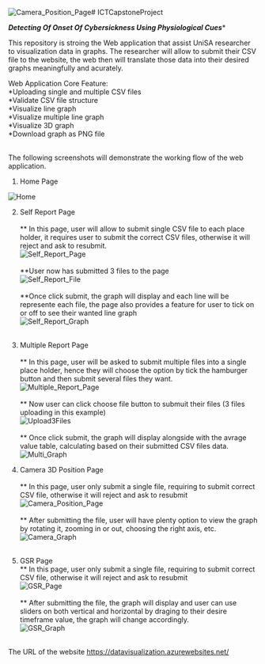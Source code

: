 ![Camera_Position_Page](https://github.com/user-attachments/assets/70ac0287-7d8e-43b4-80db-439f640a74cc)# ICTCapstoneProject

*****Detecting Of Onset Of Cybersickness Using Physiological Cues******

This repository is stroing the Web application that assist UniSA researcher to visualization data in graphs.
The researcher will allow to submit their CSV file to the website, the web then will translate those data
into their desired graphs meaningfully and acurately.<br>

Web Application Core Feature:<br>
  *Uploading single and multiple CSV files <br>
  *Validate CSV file structure <br>
  *Visualize line graph <br>
  *Visualize multiple line graph <br>
  *Visualize 3D graph <br>
  *Download graph as PNG file <br>
 <br>

The following screenshots will demonstrate the working flow of the web application.

1. Home Page

![Home](https://github.com/user-attachments/assets/6d9ce97a-c280-4050-b490-811988a161e2)

2. Self Report Page <br> <br>
** In this page, user will allow to submit single CSV file to each place holder, it requires user to submit the correct CSV files, otherwise it will reject and ask to resubmit. <br>
![Self_Report_Page](https://github.com/user-attachments/assets/023a2485-1ee1-4831-800c-173e07bbad2f) <br> <br>
**User now has submitted 3 files to the page <br>
![Self_Report_File](https://github.com/user-attachments/assets/8d2c6334-1d8e-4dea-8463-91b1a6b974ca) <br> <br>
**Once click submit, the graph will display and each line will be represente each file, the page also provides a feature for user to tick on or off to see their wanted line graph <br>
![Self_Report_Graph](https://github.com/user-attachments/assets/36c280cf-5068-4e8c-834d-2a1edc20bd2a) <br> <br>

3. Multiple Report Page <br><br>
** In this page, user will be asked to submit multiple files into a single place holder, hence they will choose the option by tick the hamburger button and then submit several files they want. <br>
![Multiple_Report_Page](https://github.com/user-attachments/assets/9d293ca5-54d6-44e6-baa0-62df8e5b9c12)<br> <br>
** Now user can click choose file button to submuit their files (3 files uploading in this example)<br>
![Upload3Files](https://github.com/user-attachments/assets/6b8442ac-b190-41c1-af61-167f53eaebb7) <br> <br>
** Once click submit, the graph will display alongside with the avrage value table, calculating based on their submitted CSV files data.
![Multi_Graph](https://github.com/user-attachments/assets/1b48478e-0773-4b9d-bac0-1606bf146a9b)

4. Camera 3D Position Page <br><br>
** In this page, user only submit a single file, requiring to submit correct CSV file, otherwise it will reject and ask to resubmit <br>
![Camera_Position_Page](https://github.com/user-attachments/assets/9292ff24-48ab-44d3-8caf-1f4106a3f258)<br> <br>
** After submitting the file, user will have plenty option to view the graph by rotating it, zooming in or out, choosing the right axis, etc.
![Camera_Graph](https://github.com/user-attachments/assets/fb2bb624-7371-4bb7-9bf9-771d7ba1a6df)<br> <br>

5. GSR Page <br>
** In this page, user only submit a single file, requiring to submit correct CSV file, otherwise it will reject and ask to resubmit <br>
![GSR_Page](https://github.com/user-attachments/assets/a28da1d6-3744-4cef-811d-ec63338501db)<br> <br>
** After submitting the file, the graph will display and user can use sliders on both vertical and horizontal by draging to their desire timeframe value, the graph will change accordingly.<br> 
![GSR_Graph](https://github.com/user-attachments/assets/9370657d-f649-465a-9d73-2e10286a1fc3)<br> <br>



 The URL of the website https://datavisualization.azurewebsites.net/ 
